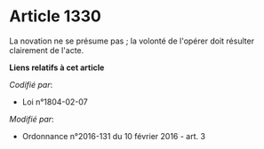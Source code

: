 # Article 1330

La novation ne se présume pas ; la volonté de l'opérer doit résulter clairement de l'acte.

**Liens relatifs à cet article**

_Codifié par_:

  - Loi n°1804-02-07

_Modifié par_:

  - Ordonnance n°2016-131 du 10 février 2016 - art. 3
